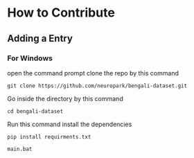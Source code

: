 # How to Contribute 

## Adding a Entry

### For Windows 
open the command prompt
clone the repo by this command 
```
git clone https://github.com/neuropark/bengali-dataset.git
```
Go inside the directory by this command 
```
cd bengali-dataset
```
Run this command install the dependencies 
```
pip install requirments.txt
```
```
main.bat
```
